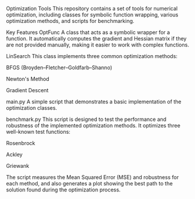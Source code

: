 Optimization Tools
This repository contains a set of tools for numerical optimization, including classes for symbolic function wrapping, various optimization methods, and scripts for benchmarking.

Key Features
OptFunc
A class that acts as a symbolic wrapper for a function. It automatically computes the gradient and Hessian matrix if they are not provided manually, making it easier to work with complex functions.

LinSearch
This class implements three common optimization methods:

BFGS (Broyden–Fletcher–Goldfarb–Shanno)

Newton's Method

Gradient Descent

main.py
A simple script that demonstrates a basic implementation of the optimization classes.

benchmark.py
This script is designed to test the performance and robustness of the implemented optimization methods. It optimizes three well-known test functions:

Rosenbrock

Ackley

Griewank

The script measures the Mean Squared Error (MSE) and robustness for each method, and also generates a plot showing the best path to the solution found during the optimization process.
